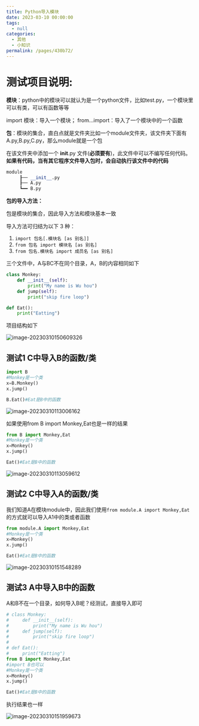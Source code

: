 ```yaml
---
title: Python导入模块
date: 2023-03-10 00:00:00
tags: 
  - null
categories: 
  - 其他
  - 小知识
permalink: /pages/430b72/
---
```


# 测试项目说明:

**模块**：python中的模块可以就认为是一个python文件，比如test.py，一个模块里可以有类，可以有函数等等

import 模块：导入一个模块；
from…import：导入了一个模块中的一个函数

**包**：模块的集合，直白点就是文件夹比如一个module文件夹，该文件夹下面有A.py,B.py,C.py，那么module就是一个包

在该文件夹中添加一个 __init__.py 文件(**必须要有**)，此文件中可以不编写任何代码。**如果有代码，当有其它程序文件导入包时，会自动执行该文件中的代码**

```python
module
     ┠── __init__.py
     ┠── A.py
     ┗━━ B.py
```

**包的导入方法：**

包是模块的集合，因此导入方法和模块基本一致

导入方法可归结为以下 3 种：

1. `import 包名[.模块名 [as 别名]]`
2. `from 包名 import 模块名 [as 别名]`
3. `from 包名.模块名 import 成员名 [as 别名]`





三个文件中，A与BC不在同个目录，A，B的内容相同如下

```python
class Monkey:
    def __init__(self):
        print("My name is Wu hou")
    def jump(self):
        print("skip fire loop")

def Eat():
    print("Eatting")
```

项目结构如下

![image-20230310150609326](https://typora-1309665611.cos.ap-nanjing.myqcloud.com/typora/image-20230310150609326.png)

## 测试1 C中导入B的函数/类

~~~python
import B
#Monkey是一个类
x=B.Monkey()
x.jump()

B.Eat()#Eat是B中的函数
~~~

![image-20230310113006162](https://typora-1309665611.cos.ap-nanjing.myqcloud.com/typora/image-20230310113006162.png)

如果使用from B import Monkey,Eat也是一样的结果

~~~python
from B import Monkey,Eat
#Monkey是一个类
x=Monkey()
x.jump()

Eat()#Eat是B中的函数
~~~

![image-20230310113059612](https://typora-1309665611.cos.ap-nanjing.myqcloud.com/typora/image-20230310113059612.png)

## 测试2 C中导入A的函数/类

我们知道A在模块module中，因此我们使用`from module.A import Monkey,Eat`的方式就可以导入A1中的类或者函数

~~~python
from module.A import Monkey,Eat
#Monkey是一个类
x=Monkey()
x.jump()

Eat()#Eat是B中的函数
~~~

![image-20230310151548289](https://typora-1309665611.cos.ap-nanjing.myqcloud.com/typora/image-20230310151548289.png)

## 测试3 A中导入B中的函数

A和B不在一个目录，如何导入B呢？经测试，直接导入即可

~~~python
# class Monkey:
#     def __init__(self):
#         print("My name is Wu hou")
#     def jump(self):
#         print("skip fire loop")
#
# def Eat():
#     print("Eatting")
from B import Monkey,Eat
#import B也可以
#Monkey是一个类
x=Monkey()
x.jump()

Eat()#Eat是B中的函数
~~~

执行结果也一样

![image-20230310151959673](https://typora-1309665611.cos.ap-nanjing.myqcloud.com/typora/image-20230310151959673.png)
